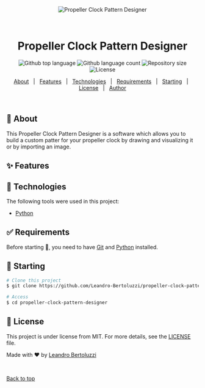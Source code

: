 <div align="center" id="top"> 
  <img src="./.github/app.gif" alt="Propeller Clock Pattern Designer" />

  &#xa0;

  <!-- <a href="https://propellerclockpatterndesigner.netlify.app">Demo</a> -->
</div>

<h1 align="center">Propeller Clock Pattern Designer</h1>

<p align="center">
  <img alt="Github top language" src="https://img.shields.io/github/languages/top/Leandro-Bertoluzzi/propeller-clock-pattern-designer?color=56BEB8">

  <img alt="Github language count" src="https://img.shields.io/github/languages/count/Leandro-Bertoluzzi/propeller-clock-pattern-designer?color=56BEB8">

  <img alt="Repository size" src="https://img.shields.io/github/repo-size/Leandro-Bertoluzzi/propeller-clock-pattern-designer?color=56BEB8">

  <img alt="License" src="https://img.shields.io/github/license/Leandro-Bertoluzzi/propeller-clock-pattern-designer?color=56BEB8">
</p>

<!-- Status -->

<!-- <h4 align="center"> 
	🚧  Propeller Clock Pattern Designer 🚀 Under construction...  🚧
</h4> 

<hr> -->

<p align="center">
  <a href="#dart-about">About</a> &#xa0; | &#xa0; 
  <a href="#sparkles-features">Features</a> &#xa0; | &#xa0;
  <a href="#rocket-technologies">Technologies</a> &#xa0; | &#xa0;
  <a href="#white_check_mark-requirements">Requirements</a> &#xa0; | &#xa0;
  <a href="#checkered_flag-starting">Starting</a> &#xa0; | &#xa0;
  <a href="#memo-license">License</a> &#xa0; | &#xa0;
  <a href="https://github.com/Leandro-Bertoluzzi" target="_blank">Author</a>
</p>

<br>

## :dart: About ##

This Propeller Clock Pattern Designer is a software which allows you to build a custom patter for your propeller clock by drawing and visualizing it or by importing an image.

## :sparkles: Features ##



## :rocket: Technologies ##

The following tools were used in this project:

- [Python](https://www.python.org/)

## :white_check_mark: Requirements ##

Before starting :checkered_flag:, you need to have [Git](https://git-scm.com) and [Python](https://www.python.org/) installed.

## :checkered_flag: Starting ##

```bash
# Clone this project
$ git clone https://github.com/Leandro-Bertoluzzi/propeller-clock-pattern-designer

# Access
$ cd propeller-clock-pattern-designer
```

## :memo: License ##

This project is under license from MIT. For more details, see the [LICENSE](LICENSE) file.

Made with :heart: by <a href="https://github.com/Leandro-Bertoluzzi" target="_blank">Leandro Bertoluzzi</a>

&#xa0;

<a href="#top">Back to top</a>
